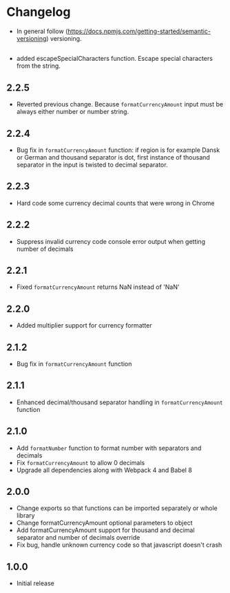 # Changelog
* In general follow (https://docs.npmjs.com/getting-started/semantic-versioning) versioning.

## <next>
* added escapeSpecialCharacters function. Escape special characters from the string.

## 2.2.5
* Reverted previous change. Because `formatCurrencyAmount` input must be always either number or number string.

## 2.2.4
* Bug fix in `formatCurrencyAmount` function: if region is for example Dansk or German and thousand separator is dot, first instance of thousand separator in the input is twisted to decimal separator.

## 2.2.3
* Hard code some currency decimal counts that were wrong in Chrome

## 2.2.2
* Suppress invalid currency code console error output when getting number of decimals

## 2.2.1
* Fixed `formatCurrencyAmount` returns NaN instead of 'NaN'

## 2.2.0
* Added multiplier support for currency formatter

## 2.1.2
* Bug fix in `formatCurrencyAmount` function

## 2.1.1
* Enhanced decimal/thousand separator handling in `formatCurrencyAmount` function

## 2.1.0
* Add `formatNumber` function to format number with separators and decimals
* Fix `formatCurrencyAmount` to allow 0 decimals
* Upgrade all dependencies along with Webpack 4 and Babel 8

## 2.0.0
* Change exports so that functions can be imported separately or whole library
* Change formatCurrencyAmount optional parameters to object
* Add formatCurrencyAmount support for thousand and decimal separator and number of decimals override
* Fix bug, handle unknown currency code so that javascript doesn't crash

## 1.0.0
* Initial release
